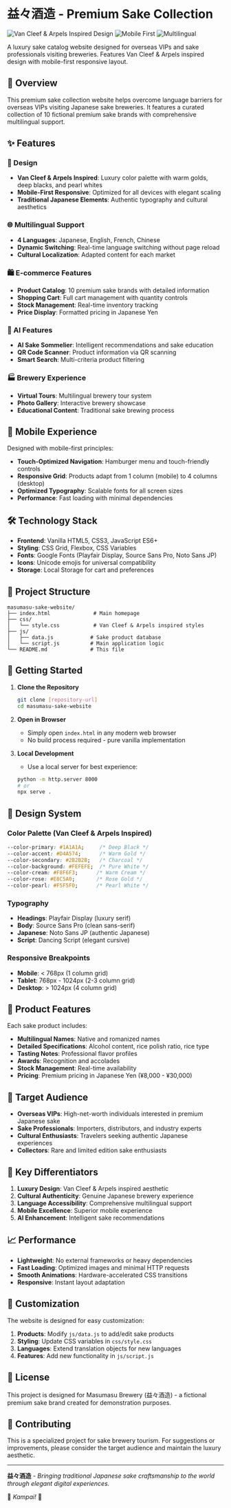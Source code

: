 # 益々酒造 - Premium Sake Collection

![Van Cleef & Arpels Inspired Design](https://img.shields.io/badge/Design-Van%20Cleef%20%26%20Arpels%20Inspired-gold)
![Mobile First](https://img.shields.io/badge/Design-Mobile%20First-blue)
![Multilingual](https://img.shields.io/badge/Languages-4%20Languages-green)

A luxury sake catalog website designed for overseas VIPs and sake professionals visiting breweries. Features Van Cleef & Arpels inspired design with mobile-first responsive layout.

## 🍶 Overview

This premium sake collection website helps overcome language barriers for overseas VIPs visiting Japanese sake breweries. It features a curated collection of 10 fictional premium sake brands with comprehensive multilingual support.

## ✨ Features

### 🎨 Design
- **Van Cleef & Arpels Inspired**: Luxury color palette with warm golds, deep blacks, and pearl whites
- **Mobile-First Responsive**: Optimized for all devices with elegant scaling
- **Traditional Japanese Elements**: Authentic typography and cultural aesthetics

### 🌐 Multilingual Support
- **4 Languages**: Japanese, English, French, Chinese
- **Dynamic Switching**: Real-time language switching without page reload
- **Cultural Localization**: Adapted content for each market

### 🛍️ E-commerce Features
- **Product Catalog**: 10 premium sake brands with detailed information
- **Shopping Cart**: Full cart management with quantity controls
- **Stock Management**: Real-time inventory tracking
- **Price Display**: Formatted pricing in Japanese Yen

### 🤖 AI Features
- **AI Sake Sommelier**: Intelligent recommendations and sake education
- **QR Code Scanner**: Product information via QR scanning
- **Smart Search**: Multi-criteria product filtering

### 🏭 Brewery Experience
- **Virtual Tours**: Multilingual brewery tour system
- **Photo Gallery**: Interactive brewery showcase
- **Educational Content**: Traditional sake brewing process

## 📱 Mobile Experience

Designed with mobile-first principles:
- **Touch-Optimized Navigation**: Hamburger menu and touch-friendly controls
- **Responsive Grid**: Products adapt from 1 column (mobile) to 4 columns (desktop)
- **Optimized Typography**: Scalable fonts for all screen sizes
- **Performance**: Fast loading with minimal dependencies

## 🛠️ Technology Stack

- **Frontend**: Vanilla HTML5, CSS3, JavaScript ES6+
- **Styling**: CSS Grid, Flexbox, CSS Variables
- **Fonts**: Google Fonts (Playfair Display, Source Sans Pro, Noto Sans JP)
- **Icons**: Unicode emojis for universal compatibility
- **Storage**: Local Storage for cart and preferences

## 📂 Project Structure

```
masumasu-sake-website/
├── index.html              # Main homepage
├── css/
│   └── style.css           # Van Cleef & Arpels inspired styles
├── js/
│   ├── data.js            # Sake product database
│   └── script.js          # Main application logic
└── README.md              # This file
```

## 🚀 Getting Started

1. **Clone the Repository**
   ```bash
   git clone [repository-url]
   cd masumasu-sake-website
   ```

2. **Open in Browser**
   - Simply open `index.html` in any modern web browser
   - No build process required - pure vanilla implementation

3. **Local Development**
   - Use a local server for best experience:
   ```bash
   python -m http.server 8000
   # or
   npx serve .
   ```

## 📐 Design System

### Color Palette (Van Cleef & Arpels Inspired)
```css
--color-primary: #1A1A1A;     /* Deep Black */
--color-accent: #D4A574;      /* Warm Gold */
--color-secondary: #2B2B2B;   /* Charcoal */
--color-background: #FEFEFE;  /* Pure White */
--color-cream: #F8F6F3;      /* Warm Cream */
--color-rose: #E8C5A0;       /* Rose Gold */
--color-pearl: #F5F5F0;      /* Pearl White */
```

### Typography
- **Headings**: Playfair Display (luxury serif)
- **Body**: Source Sans Pro (clean sans-serif)
- **Japanese**: Noto Sans JP (authentic Japanese)
- **Script**: Dancing Script (elegant cursive)

### Responsive Breakpoints
- **Mobile**: < 768px (1 column grid)
- **Tablet**: 768px - 1024px (2-3 column grid)
- **Desktop**: > 1024px (4 column grid)

## 🍶 Product Features

Each sake product includes:
- **Multilingual Names**: Native and romanized names
- **Detailed Specifications**: Alcohol content, rice polish ratio, rice type
- **Tasting Notes**: Professional flavor profiles
- **Awards**: Recognition and accolades
- **Stock Management**: Real-time availability
- **Pricing**: Premium pricing in Japanese Yen (¥8,000 - ¥30,000)

## 🎯 Target Audience

- **Overseas VIPs**: High-net-worth individuals interested in premium Japanese sake
- **Sake Professionals**: Importers, distributors, and industry experts
- **Cultural Enthusiasts**: Travelers seeking authentic Japanese experiences
- **Collectors**: Rare and limited edition sake enthusiasts

## 🌟 Key Differentiators

1. **Luxury Design**: Van Cleef & Arpels inspired aesthetic
2. **Cultural Authenticity**: Genuine Japanese brewery experience
3. **Language Accessibility**: Comprehensive multilingual support
4. **Mobile Excellence**: Superior mobile experience
5. **AI Enhancement**: Intelligent sake recommendations

## 📈 Performance

- **Lightweight**: No external frameworks or heavy dependencies
- **Fast Loading**: Optimized images and minimal HTTP requests
- **Smooth Animations**: Hardware-accelerated CSS transitions
- **Responsive**: Instant layout adaptation

## 🔧 Customization

The website is designed for easy customization:

1. **Products**: Modify `js/data.js` to add/edit sake products
2. **Styling**: Update CSS variables in `css/style.css`
3. **Languages**: Extend translation objects for new languages
4. **Features**: Add new functionality in `js/script.js`

## 📝 License

This project is designed for Masumasu Brewery (益々酒造) - a fictional premium sake brand created for demonstration purposes.

## 🤝 Contributing

This is a specialized project for sake brewery tourism. For suggestions or improvements, please consider the target audience and maintain the luxury aesthetic.

---

**益々酒造** - *Bringing traditional Japanese sake craftsmanship to the world through elegant digital experiences.*

🍶 *Kampai!* 🍶